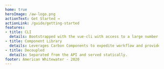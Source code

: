 ```yaml
---
home: true
heroImage: /aw-logo.png
actionText: Get Started →
actionLink: /guide/getting-started
features:
- title: CLI
  details: Bootstrapped with the vue-cli with access to a large number of plugins.
- title: Component Library
  details: Leverages Carbon Components to expedite workflow and provide solid building blocks.
- title: Decoupled
  details: Separated from the API and served statically.
footer: American Whitewater - 2020
---
```

